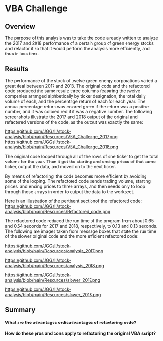 # VBA Challenge

## Overview
The purpose of this analysis was to take the code already written to analyze the 2017 and 2018 performance of a certain group of green energy stocks and refactor it so that it would perform the analysis more efficiently, and thus in less time.


## Results
The performance of the stock of twelve green energy corporations varied a great deal between 2017 and 2018. The original code and the refactored code produced the same result: three columns featuring the twelve companies arranged alphbetically by ticker designation, the total daily volume of each, and the percentage return of each for each year. The annual percentage return was colored green if the return was a positive number, and it was colored red if it was a negative number.
The following screenshots illustrate the 2017 and 2018 output of the original and refactored versions of the code, as the output was exactly the same:

https://github.com/JGGall/stock-analysis/blob/main/Resources/VBA_Challenge_2017.png
https://github.com/JGGall/stock-analysis/blob/main/Resources/VBA_Challenge_2018.png

The original code looped through all of the rows of one ticker to get the total volume for the year. Then it got the starting and ending prices of that same ticker, output the data, and moved on to the next ticker.

By means of refactoring, the code becomes more efficient by avoiding some of the looping. The refactored code sends trading volume, starting prices, and ending prices to three arrays, and then needs only to loop through those arrays in order to output the data to the workseet.

Here is an illustration of the pertinent sectionof the refactored code:
https://github.com/JGGall/stock-analysis/blob/main/Resources/Refactored_code.png

The refactored code reduced the run time of the program from about 0.65 and 0.64 seconds for 2017 and 2018, respectively, to 0.13 and 0.13 seconds.
The following are images taken from message boxes that state the run time of the slower original code and the more efficient refactored code:

https://github.com/JGGall/stock-analysis/blob/main/Resources/analysis_2017.png

https://github.com/JGGall/stock-analysis/blob/main/Resources/analysis_2018.png

https://github.com/JGGall/stock-analysis/blob/main/Resources/slower_2017.png

https://github.com/JGGall/stock-analysis/blob/main/Resources/slower_2018.png


## Summary
#### What are the advantages ordisadvantages of refactoring code?

#### How do these pros and cons apply to refactoring the original VBA script?
